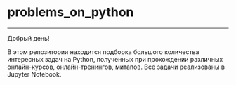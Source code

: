 # problems_on_python

---

Добрый день!

В этом репозитории находится подборка большого количества интересных задач на Python, полученных при прохождении различных онлайн-курсов, онлайн-тренингов, митапов.
Все задачи реализованы в Jupyter Notebook.
